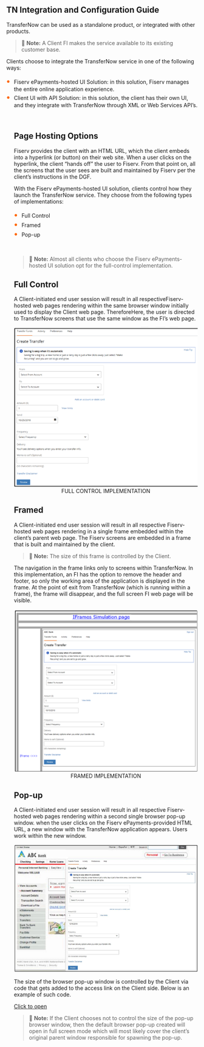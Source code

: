 ## TN Integration and Configuration Guide


TransferNow can be used as a standalone product, or integrated with other products.

<!-- theme: info -->

> :memo: **Note:** A Client FI makes the service available to its existing customer base.

Clients choose to integrate the TransferNow service in one of the following ways:

<div class="card-body">
<ul>
<li>Fiserv ePayments-hosted UI Solution: in this solution, Fiserv manages the entire online application experience.</li>

<li>Client UI with API Solution: in this solution, the client has their own UI, and they integrate with TransferNow through XML or Web Services API’s.</li>

&nbsp;

## Page Hosting Options

Fiserv provides the client with an HTML URL, which the client embeds into a hyperlink (or button) on their web site. When a user clicks on the hyperlink, the client “hands off” the user to Fiserv. From that point on, all the screens that the user sees are built and maintained by Fiserv per the client’s instructions in the DGF.

With the Fiserv ePayments-hosted UI solution, clients control how they launch the TransferNow service. They choose from the following types of implementations:


<div class="card-body">
<ul>
<li>Full Control</li>
<li>Framed</li>
<li>Pop-up</li>
</ul>
</div>

&nbsp;

<!-- theme: info -->

> :memo: **Note:** Almost all clients who choose the Fiserv ePayments-hosted UI solution opt for the full-control implementation.

## Full Control

A Client-initiated end user session will result in all respectiveFiserv-hosted web pages rendering within the same browser window initially used to display the Client web page. ThereforeHere, the user is directed to TransferNow screens that use the same window as the FI’s web page.

<center>

![image](../../assets/images/Full_Controll_Implementation.png) <br/>
FULL CONTROL IMPLEMENTATION
</center>


## Framed

A Client-initiated end user session will result in all respective Fiserv-hosted web pages rendering in a single frame embedded within the client’s parent web page. The Fiserv screens are embedded in a frame that is built and maintained by the client.

<!-- theme: info -->

> :memo: **Note:** The size of this frame is controlled by the Client.


The navigation in the frame links only to screens within TransferNow. In this implementation, an FI has the option to remove the header and footer, so only the working area of the application is displayed in the frame.
At the point of exit from TransferNow (which is running within a frame), the frame will disappear, and the full screen FI web page will be visible.

<center>

![image](../../assets/images/Framed_Implemention.png) <br/>
FRAMED IMPLEMENTATION

</center>


## Pop-up

A Client-initiated end user session will result in all respective Fiserv-hosted web pages rendering within a second single browser pop-up window. when the user clicks on the Fiserv ePayments-provided HTML URL, a new window with the TransferNow application appears. Users work within the new window.

<center>

![image](../../assets/images/Pop-up_Implementation.png)

</center>

The size of the browser pop-up window is controlled by the Client via code that gets added to the access link on the Client side. Below is an example of such code.


<a href="#" onClick="popup=window.open(https://qa.fundstransfer.cashedge.com/signupGRel', 
'PopupPage', 'width=700, height=500, scrollbars=yes,resizable=yes,
toolbar=no, menubar=no'); return false;">Click to open</a>


<!-- theme: info -->

> :memo: **Note:** If the Client chooses not to control the size of the pop-up browser window, then the default browser pop-up created will open in full screen mode which will most likely cover the client’s original parent window responsible for spawning the pop-up.


<style>
    .card-body ul {
        list-style: none;
        padding-left: 20px;
    }
    .card-body ul li::before {
        content: "\2022";
        font-size: 1.5em;
        color: #f60;
        display: inline-block;
        width: 1em;
        margin-left: -1em;
    }
</style>    
